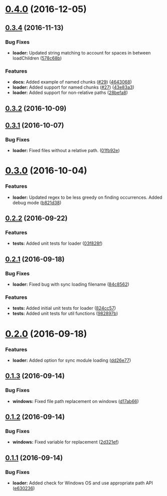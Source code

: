 <a name="0.4.0"></a>
# [0.4.0](https://github.com/brandonroberts/angular-router-loader/compare/v0.3.4...v0.4.0) (2016-12-05)



<a name="0.3.4"></a>
## [0.3.4](https://github.com/brandonroberts/angular-router-loader/compare/v0.3.2...v0.3.4) (2016-11-13)


### Bug Fixes

* **loader:** Updated string matching to account for spaces in between loadChildren ([578c68b](https://github.com/brandonroberts/angular-router-loader/commit/578c68b))


### Features

* **docs:** Added example of named chunks ([#29](https://github.com/brandonroberts/angular-router-loader/issues/29)) ([4643068](https://github.com/brandonroberts/angular-router-loader/commit/4643068))
* **loader:** Added support for named chunks ([#27](https://github.com/brandonroberts/angular-router-loader/issues/27)) ([43e83a3](https://github.com/brandonroberts/angular-router-loader/commit/43e83a3))
* **loader:** Added support for non-relative paths ([28befa8](https://github.com/brandonroberts/angular-router-loader/commit/28befa8))



<a name="0.3.2"></a>
## [0.3.2](https://github.com/brandonroberts/angular-router-loader/compare/v0.3.1...v0.3.2) (2016-10-09)



<a name="0.3.1"></a>
## [0.3.1](https://github.com/brandonroberts/angular-router-loader/compare/v0.3.0...v0.3.1) (2016-10-07)


### Bug Fixes

* **loader:** Fixed files without a relative path. ([01fb92e](https://github.com/brandonroberts/angular-router-loader/commit/01fb92e))



<a name="0.3.0"></a>
# [0.3.0](https://github.com/brandonroberts/angular-router-loader/compare/v0.2.2...v0.3.0) (2016-10-04)


### Features

* **loader:** Updated regex to be less greedy on finding occurrences. Added debug mode ([b821d38](https://github.com/brandonroberts/angular-router-loader/commit/b821d38))



<a name="0.2.2"></a>
## [0.2.2](https://github.com/brandonroberts/angular-router-loader/compare/v0.2.1...v0.2.2) (2016-09-22)


### Features

* **tests:** Added unit tests for loader ([03f828f](https://github.com/brandonroberts/angular-router-loader/commit/03f828f))



<a name="0.2.1"></a>
## [0.2.1](https://github.com/brandonroberts/angular-router-loader/compare/v0.2.0...v0.2.1) (2016-09-18)


### Bug Fixes

* **loader:** Fixed bug with sync loading filename ([84c8562](https://github.com/brandonroberts/angular-router-loader/commit/84c8562))


### Features

* **tests:** Added initial unit tests for loader ([824cc57](https://github.com/brandonroberts/angular-router-loader/commit/824cc57))
* **tests:** Added unit tests for util functions ([982897b](https://github.com/brandonroberts/angular-router-loader/commit/982897b))



<a name="0.2.0"></a>
# [0.2.0](https://github.com/brandonroberts/angular-router-loader/compare/v0.1.3...v0.2.0) (2016-09-18)


### Features

* **loader:** Added option for sync module loading ([dd26e77](https://github.com/brandonroberts/angular-router-loader/commit/dd26e77))



<a name="0.1.3"></a>
## [0.1.3](https://github.com/brandonroberts/angular-router-loader/compare/v0.1.2...v0.1.3) (2016-09-14)


### Bug Fixes

* **windows:** Fixed file path replacement on windows ([d17ab66](https://github.com/brandonroberts/angular-router-loader/commit/d17ab66))



<a name="0.1.2"></a>
## [0.1.2](https://github.com/brandonroberts/angular-router-loader/compare/v0.1.1...v0.1.2) (2016-09-14)


### Bug Fixes

* **windows:** Fixed variable for replacement ([2d321ef](https://github.com/brandonroberts/angular-router-loader/commit/2d321ef))



<a name="0.1.1"></a>
## [0.1.1](https://github.com/brandonroberts/angular-router-loader/compare/e630236...v0.1.1) (2016-09-14)


### Bug Fixes

* **loader:** Added check for Windows OS and use appropriate path API ([e630236](https://github.com/brandonroberts/angular-router-loader/commit/e630236))




